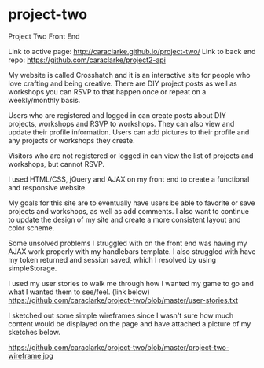 # project-two
Project Two Front End

Link to active page: http://caraclarke.github.io/project-two/
Link to back end repo: https://github.com/caraclarke/project2-api

My website is called Crosshatch and it is an interactive site for people who love crafting and being creative. There are DIY project posts as well as workshops you can RSVP to that happen once or repeat on a weekly/monthly basis.

Users who are registered and logged in can create posts about DIY projects, workshops and RSVP to workshops. They can also view and update their profile information. Users can add pictures to their profile and any projects or workshops they create.

Visitors who are not registered or logged in can view the list of projects and workshops, but cannot RSVP.

I used HTML/CSS, jQuery and AJAX on my front end to create a functional and responsive website.

My goals for this site are to eventually have users be able to favorite or save projects and workshops, as well as add comments. I also want to continue to update the design of my site and create a more consistent layout and color scheme.

Some unsolved problems I struggled with on the front end was having my AJAX work properly with my handlebars template. I also struggled with have my token returned and session saved, which I resolved by using simpleStorage.

I used my user stories to walk me through how I wanted my game to go and what I wanted them to see/feel. (link below)
https://github.com/caraclarke/project-two/blob/master/user-stories.txt

I sketched out some simple wireframes since I wasn't sure how much content would be displayed on the page and have attached a picture of my sketches below.

https://github.com/caraclarke/project-two/blob/master/project-two-wireframe.jpg
